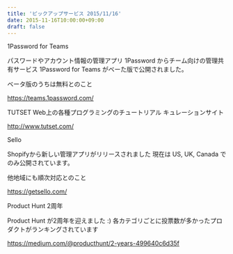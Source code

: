 ```yaml
---
title: 'ピックアップサービス 2015/11/16'
date: 2015-11-16T10:00:00+09:00
draft: false
---
```


1Password for Teams


パスワードやアカウント情報の管理アプリ 1Password からチーム向けの管理共有サービス 1Password for Teams
がベーた版で公開されました。

ベータ版のうちは無料とのこと

https://teams.1password.com/

TUTSET
Web上の各種プログラミングのチュートリアル キュレーションサイト

http://www.tutset.com/

Sello


Shopifyから新しい管理アプリがリリースされました
現在は US, UK, Canada でのみ公開されています。

他地域にも順次対応とのこと

https://getsello.com/

Product Hunt 2周年


Product Hunt が2周年を迎えました :)
各カテゴリごとに投票数が多かったプロダクトがランキングされています

https://medium.com/@producthunt/2-years-499640c6d35f